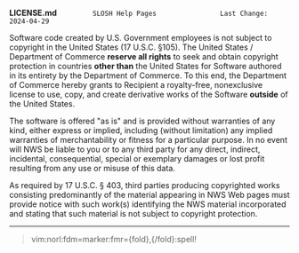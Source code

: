 **LICENSE.md**`         SLOSH Help Pages                Last Change: 2024-04-29`

Software code created by U.S. Government employees is not subject to copyright
in the United States (17 U.S.C. §105).  The United States / Department of
Commerce **reserve all rights** to seek and obtain copyright protection in
countries **other than** the United States for Software authored in its entirety
by the Department of Commerce.  To this end, the Department of Commerce hereby
grants to Recipient a royalty-free, nonexclusive license to use, copy, and
create derivative works of the Software **outside** of the United States.

The software is offered "as is" and is provided without warranties of any kind,
either express or implied, including (without limitation) any implied warranties
of merchantability or fitness for a particular purpose.  In no event will NWS be
liable to you or to any third party for any direct, indirect, incidental,
consequential, special or exemplary damages or lost profit resulting from any
use or misuse of this data.

As required by 17 U.S.C. § 403, third parties producing copyrighted works
consisting predominantly of the material appearing in NWS Web pages must provide
notice with such work(s) identifying the NWS material incorporated and stating
that such material is not subject to copyright protection.

--------------------------------------------------------------------------------
> vim:norl:fdm=marker:fmr={fold},{/fold}:spell!
